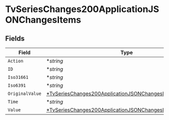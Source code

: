 # TvSeriesChanges200ApplicationJSONChangesItems


## Fields

| Field                                                                                                                                                | Type                                                                                                                                                 | Required                                                                                                                                             | Description                                                                                                                                          | Example                                                                                                                                              |
| ---------------------------------------------------------------------------------------------------------------------------------------------------- | ---------------------------------------------------------------------------------------------------------------------------------------------------- | ---------------------------------------------------------------------------------------------------------------------------------------------------- | ---------------------------------------------------------------------------------------------------------------------------------------------------- | ---------------------------------------------------------------------------------------------------------------------------------------------------- |
| `Action`                                                                                                                                             | **string*                                                                                                                                            | :heavy_minus_sign:                                                                                                                                   | N/A                                                                                                                                                  | updated                                                                                                                                              |
| `ID`                                                                                                                                                 | **string*                                                                                                                                            | :heavy_minus_sign:                                                                                                                                   | N/A                                                                                                                                                  | 640435cf021cee0084710972                                                                                                                             |
| `Iso31661`                                                                                                                                           | **string*                                                                                                                                            | :heavy_minus_sign:                                                                                                                                   | N/A                                                                                                                                                  |                                                                                                                                                      |
| `Iso6391`                                                                                                                                            | **string*                                                                                                                                            | :heavy_minus_sign:                                                                                                                                   | N/A                                                                                                                                                  | en                                                                                                                                                   |
| `OriginalValue`                                                                                                                                      | [*TvSeriesChanges200ApplicationJSONChangesItemsOriginalValue](../../models/operations/tvserieschanges200applicationjsonchangesitemsoriginalvalue.md) | :heavy_minus_sign:                                                                                                                                   | N/A                                                                                                                                                  |                                                                                                                                                      |
| `Time`                                                                                                                                               | **string*                                                                                                                                            | :heavy_minus_sign:                                                                                                                                   | N/A                                                                                                                                                  | 2023-03-05 06:25:19 UTC                                                                                                                              |
| `Value`                                                                                                                                              | [*TvSeriesChanges200ApplicationJSONChangesItemsValue](../../models/operations/tvserieschanges200applicationjsonchangesitemsvalue.md)                 | :heavy_minus_sign:                                                                                                                                   | N/A                                                                                                                                                  |                                                                                                                                                      |